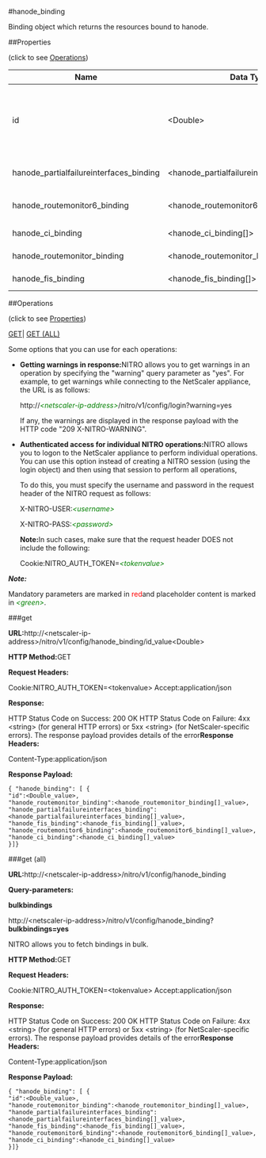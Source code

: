#hanode_binding

Binding object which returns the resources bound to hanode.


##Properties 
<span>(click to see [Operations](#opera))</span>


<table><thead><tr><th>Name</th><th>Data Type</th><th>Permissions</th><th>Description</th></tr></thead><tbody><tr><td>id</td><td>&lt;Double></td><td>Read-write</td><td>ID of the node whose HA settings you want to display. (The ID of the local node is always 0.).<br>Minimum value = 0<br>Maximum value = 64</td></tr><tr><td>hanode_partialfailureinterfaces_binding</td><td>&lt;hanode_partialfailureinterfaces_binding[]></td><td>Read-only</td><td>partialfailureinterfaces that can be bound to hanode.</td></tr><tr><td>hanode_routemonitor6_binding</td><td>&lt;hanode_routemonitor6_binding[]></td><td>Read-only</td><td>routemonitor6 that can be bound to hanode.</td></tr><tr><td>hanode_ci_binding</td><td>&lt;hanode_ci_binding[]></td><td>Read-only</td><td>ci that can be bound to hanode.</td></tr><tr><td>hanode_routemonitor_binding</td><td>&lt;hanode_routemonitor_binding[]></td><td>Read-only</td><td>routemonitor that can be bound to hanode.</td></tr><tr><td>hanode_fis_binding</td><td>&lt;hanode_fis_binding[]></td><td>Read-only</td><td>fis that can be bound to hanode.</td></tr></tbody></table>
##Operations 
<span>(click to see [Properties](#prope))</span>


[GET]()| [GET (ALL)](#ge)


Some options that you can use for each operations:
<ul><li><p><b>Getting warnings in response:</b>NITRO allows you to get warnings in an operation by specifying the "warning" query parameter as "yes". For example, to get warnings while connecting to the NetScaler appliance, the URL is as follows:</p><p>http://<span style="color:green;font-style:italic;">&lt;netscaler-ip-address&gt;</span>/nitro/v1/config/login?warning=yes</p><p>If any, the warnings are displayed in the response payload with the HTTP code "209 X-NITRO-WARNING".</p></li><li><p><b>Authenticated access for individual NITRO operations:</b>NITRO allows you to logon to the NetScaler appliance to perform individual operations. You can use this option instead of creating a NITRO session (using the login object) and then using that session to perform all operations,</p><p>To do this, you must specify the username and password in the request header of the NITRO request as follows:</p><p>X-NITRO-USER:<span style="color:green;font-style:italic;">&lt;username&gt;</span></p><p>X-NITRO-PASS:<span style="color:green;font-style:italic;">&lt;password&gt;</span></p><p><b>Note:</b>In such cases, make sure that the request header DOES not include the following:</p><p>Cookie:NITRO_AUTH_TOKEN=<span style="color:green;font-style:italic;">&lt;tokenvalue&gt;</span></p></li></ul>



***Note:*** 
Mandatory parameters are marked in <span style="color:#FF0000;">red</span>and placeholder content is marked in <span style="color:green;font-style:italic">&lt;green&gt;</span>.

###get



<b>URL:</b>http://&lt;netscaler-ip-address&gt;/nitro/v1/config/hanode_binding/id_value&lt;Double&gt;
<b>HTTP Method:</b>GET
<b>Request Headers:</b>

Cookie:NITRO_AUTH_TOKEN=&lt;tokenvalue&gt;Accept:application/json

<b>Response:</b>
HTTP Status Code on Success: 200 OKHTTP Status Code on Failure: 4xx &lt;string&gt; (for general HTTP errors) or 5xx &lt;string&gt; (for NetScaler-specific errors). The response payload provides details of the error<b>Response Headers:</b>

Content-Type:application/json

<b>Response Payload: </b>```{ "hanode_binding": [ {"id":<Double_value>,"hanode_routemonitor_binding":<hanode_routemonitor_binding[]_value>,"hanode_partialfailureinterfaces_binding":<hanode_partialfailureinterfaces_binding[]_value>,"hanode_fis_binding":<hanode_fis_binding[]_value>,"hanode_routemonitor6_binding":<hanode_routemonitor6_binding[]_value>,"hanode_ci_binding":<hanode_ci_binding[]_value>}]}```



###get (all)



<b>URL:</b>http://&lt;netscaler-ip-address&gt;/nitro/v1/config/hanode_binding
<b>Query-parameters:</b>
<b>bulkbindings</b>
http://&lt;netscaler-ip-address&gt;/nitro/v1/config/hanode_binding?<b>bulkbindings=yes</b>
NITRO allows you to fetch bindings in bulk.



<b>HTTP Method:</b>GET
<b>Request Headers:</b>

Cookie:NITRO_AUTH_TOKEN=&lt;tokenvalue&gt;Accept:application/json

<b>Response:</b>
HTTP Status Code on Success: 200 OKHTTP Status Code on Failure: 4xx &lt;string&gt; (for general HTTP errors) or 5xx &lt;string&gt; (for NetScaler-specific errors). The response payload provides details of the error<b>Response Headers:</b>

Content-Type:application/json

<b>Response Payload: </b>```{ "hanode_binding": [ {"id":<Double_value>,"hanode_routemonitor_binding":<hanode_routemonitor_binding[]_value>,"hanode_partialfailureinterfaces_binding":<hanode_partialfailureinterfaces_binding[]_value>,"hanode_fis_binding":<hanode_fis_binding[]_value>,"hanode_routemonitor6_binding":<hanode_routemonitor6_binding[]_value>,"hanode_ci_binding":<hanode_ci_binding[]_value>}]}```



